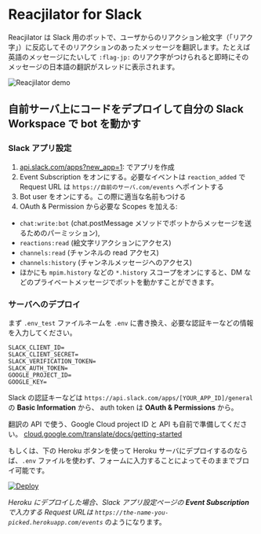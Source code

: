 # Reacjilator for Slack

Reacjilator は Slack 用のボットで、ユーザからのリアクション絵文字（「リアク字」）に反応してそのリアクションのあったメッセージを翻訳します。たとえば英語のメッセージにたいして `:flag-jp:` のリアク字がつけられると即時にそのメッセージの日本語の翻訳がスレッドに表示されます。

![Reacjilator demo](reacjilator-demo.gif)



## 自前サーバ上にコードをデプロイして自分の Slack Workspace で bot を動かす

### Slack アプリ設定

1. [api.slack.com/apps?new_app=1](https://api.slack.com/apps?new_app=1): でアプリを作成
2. Event Subscription をオンにする。必要なイベントは `reaction_added` で Request URL は `https://自前のサーバ.com/events` へポイントする
3. Bot user をオンにする。この際に適当な名前もつける
4. OAuth & Permission から必要な Scopes を加える:
  - `chat:write:bot` (chat.postMessage メソッドでボットからメッセージを送るためのパーミッション),
  - `reactions:read` (絵文字リアクションにアクセス)
  - `channels:read` (チャンネルの read アクセス)
  - `channels:history` (チャンネルメッセージへのアクセス)
  - ほかにも `mpim.history` などの `*.history` スコープをオンにすると、DM などのプライベートメッセージでボットを動かすことができます。


### サーバへのデプロイ

まず `.env_test` ファイルネームを `.env` に書き換え、必要な認証キーなどの情報を入力してください。

```
SLACK_CLIENT_ID=
SLACK_CLIENT_SECRET=
SLACK_VERIFICATION_TOKEN=
SLACK_AUTH_TOKEN=
GOOGLE_PROJECT_ID=
GOOGLE_KEY=
```

Slack の認証キーなどは `https://api.slack.com/apps/[YOUR_APP_ID]/general` の **Basic Information** から、 auth token は **OAuth & Permissions** から。

翻訳の API で使う、Google Cloud project ID と API も自前で準備してください。 [cloud.google.com/translate/docs/getting-started](https://cloud.google.com/translate/docs/getting-started)

もしくは、下の Heroku ボタンを使って Heroku サーバにデプロイするのならば、`.env` ファイルを使わず、フォームに入力することによってそのままでブロイ可能です。 

[![Deploy](https://www.herokucdn.com/deploy/button.svg)](https://heroku.com/deploy?template=https://github.com/slackAPI/reacjilator)

*Heroku にデプロイした場合、Slack アプリ設定ページの **Event Subscription** で入力する Request URLは `https://the-name-you-picked.herokuapp.com/events`* のようになります。